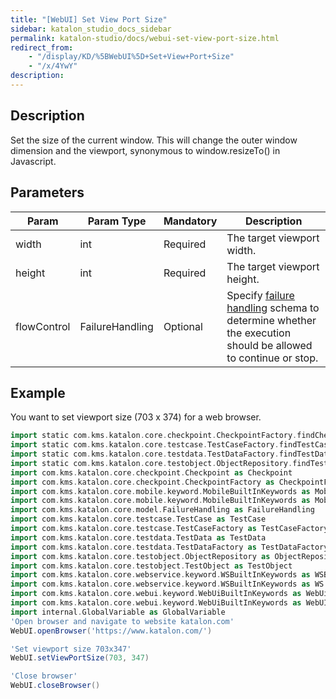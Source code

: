 ```yaml
---
title: "[WebUI] Set View Port Size" 
sidebar: katalon_studio_docs_sidebar
permalink: katalon-studio/docs/webui-set-view-port-size.html 
redirect_from:
    - "/display/KD/%5BWebUI%5D+Set+View+Port+Size"
    - "/x/4YwY"
description: 
---
```

Description  
-------------

Set the size of the current window. This will change the outer window dimension and the viewport, synonymous to window.resizeTo() in Javascript.

Parameters  
------------

| Param | Param Type | Mandatory | Description |
| --- | --- | --- | --- |
| width | int | Required | The target viewport width. |
| height | int | Required | The target viewport height. |
| flowControl | FailureHandling | Optional | Specify [failure handling](/display/KD/Failure+handling) schema to determine whether the execution should be allowed to continue or stop. |

Example 
--------

You want to set viewport size (703 x 374) for a web browser.

```groovy
import static com.kms.katalon.core.checkpoint.CheckpointFactory.findCheckpoint
import static com.kms.katalon.core.testcase.TestCaseFactory.findTestCase
import static com.kms.katalon.core.testdata.TestDataFactory.findTestData
import static com.kms.katalon.core.testobject.ObjectRepository.findTestObject
import com.kms.katalon.core.checkpoint.Checkpoint as Checkpoint
import com.kms.katalon.core.checkpoint.CheckpointFactory as CheckpointFactory
import com.kms.katalon.core.mobile.keyword.MobileBuiltInKeywords as MobileBuiltInKeywords
import com.kms.katalon.core.mobile.keyword.MobileBuiltInKeywords as Mobile
import com.kms.katalon.core.model.FailureHandling as FailureHandling
import com.kms.katalon.core.testcase.TestCase as TestCase
import com.kms.katalon.core.testcase.TestCaseFactory as TestCaseFactory
import com.kms.katalon.core.testdata.TestData as TestData
import com.kms.katalon.core.testdata.TestDataFactory as TestDataFactory
import com.kms.katalon.core.testobject.ObjectRepository as ObjectRepository
import com.kms.katalon.core.testobject.TestObject as TestObject
import com.kms.katalon.core.webservice.keyword.WSBuiltInKeywords as WSBuiltInKeywords
import com.kms.katalon.core.webservice.keyword.WSBuiltInKeywords as WS
import com.kms.katalon.core.webui.keyword.WebUiBuiltInKeywords as WebUiBuiltInKeywords
import com.kms.katalon.core.webui.keyword.WebUiBuiltInKeywords as WebUI
import internal.GlobalVariable as GlobalVariable
'Open browser and navigate to website katalon.com'
WebUI.openBrowser('https://www.katalon.com/')

'Set viewport size 703x347'
WebUI.setViewPortSize(703, 347)

'Close browser'
WebUI.closeBrowser()
```